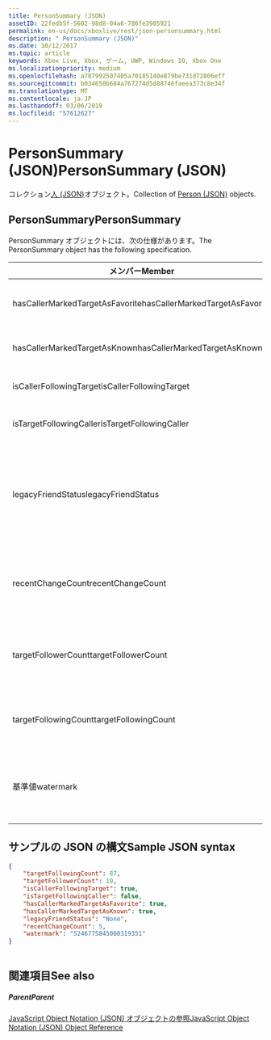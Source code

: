 ```yaml
---
title: PersonSummary (JSON)
assetID: 22fedb5f-5602-98d8-04a6-786fe3905921
permalink: en-us/docs/xboxlive/rest/json-personsummary.html
description: " PersonSummary (JSON)"
ms.date: 10/12/2017
ms.topic: article
keywords: Xbox Live, Xbox, ゲーム, UWP, Windows 10, Xbox One
ms.localizationpriority: medium
ms.openlocfilehash: a787992507405a70185140e879be731d72806eff
ms.sourcegitcommit: b034650b684a767274d5d88746faeea373c8e34f
ms.translationtype: MT
ms.contentlocale: ja-JP
ms.lasthandoff: 03/06/2019
ms.locfileid: "57612627"
---
```

# <a name="personsummary-json"></a><span data-ttu-id="12175-104">PersonSummary (JSON)</span><span class="sxs-lookup"><span data-stu-id="12175-104">PersonSummary (JSON)</span></span>
<span data-ttu-id="12175-105">コレクション[人 (JSON)](json-person.md)オブジェクト。</span><span class="sxs-lookup"><span data-stu-id="12175-105">Collection of [Person (JSON)](json-person.md) objects.</span></span> 
<a id="ID4ER"></a>

 
## <a name="personsummary"></a><span data-ttu-id="12175-106">PersonSummary</span><span class="sxs-lookup"><span data-stu-id="12175-106">PersonSummary</span></span>
 
<span data-ttu-id="12175-107">PersonSummary オブジェクトには、次の仕様があります。</span><span class="sxs-lookup"><span data-stu-id="12175-107">The PersonSummary object has the following specification.</span></span>
 
| <span data-ttu-id="12175-108">メンバー</span><span class="sxs-lookup"><span data-stu-id="12175-108">Member</span></span>| <span data-ttu-id="12175-109">種類</span><span class="sxs-lookup"><span data-stu-id="12175-109">Type</span></span>| <span data-ttu-id="12175-110">説明</span><span class="sxs-lookup"><span data-stu-id="12175-110">Description</span></span>| 
| --- | --- | --- | 
| <span data-ttu-id="12175-111">hasCallerMarkedTargetAsFavorite</span><span class="sxs-lookup"><span data-stu-id="12175-111">hasCallerMarkedTargetAsFavorite</span></span>| <span data-ttu-id="12175-112">ブール値</span><span class="sxs-lookup"><span data-stu-id="12175-112">Boolean value</span></span>| <span data-ttu-id="12175-113">かどうか、呼び出し元が、ターゲットは、お気に入りとしてマークしました。</span><span class="sxs-lookup"><span data-stu-id="12175-113">Whether the caller has marked the target as a favorite.</span></span> <span data-ttu-id="12175-114">例の値: true</span><span class="sxs-lookup"><span data-stu-id="12175-114">Example values: true</span></span>| 
| <span data-ttu-id="12175-115">hasCallerMarkedTargetAsKnown</span><span class="sxs-lookup"><span data-stu-id="12175-115">hasCallerMarkedTargetAsKnown</span></span>| <span data-ttu-id="12175-116">ブール値</span><span class="sxs-lookup"><span data-stu-id="12175-116">Boolean value</span></span>| <span data-ttu-id="12175-117">かどうか、呼び出し元がマーク ターゲットと呼ばれます。</span><span class="sxs-lookup"><span data-stu-id="12175-117">Whether the caller has marked the target as known.</span></span> <span data-ttu-id="12175-118">例の値: true</span><span class="sxs-lookup"><span data-stu-id="12175-118">Example values: true</span></span>| 
| <span data-ttu-id="12175-119">isCallerFollowingTarget</span><span class="sxs-lookup"><span data-stu-id="12175-119">isCallerFollowingTarget</span></span>| <span data-ttu-id="12175-120">ブール値</span><span class="sxs-lookup"><span data-stu-id="12175-120">Boolean value</span></span>| <span data-ttu-id="12175-121">かどうか、呼び出し元が、ターゲットをフォローします。</span><span class="sxs-lookup"><span data-stu-id="12175-121">Whether the caller is following the target.</span></span> <span data-ttu-id="12175-122">例の値: true</span><span class="sxs-lookup"><span data-stu-id="12175-122">Example values: true</span></span>| 
| <span data-ttu-id="12175-123">isTargetFollowingCaller</span><span class="sxs-lookup"><span data-stu-id="12175-123">isTargetFollowingCaller</span></span>| <span data-ttu-id="12175-124">ブール値</span><span class="sxs-lookup"><span data-stu-id="12175-124">Boolean value</span></span>| <span data-ttu-id="12175-125">かどうか、ターゲットが呼び出し元をフォローします。</span><span class="sxs-lookup"><span data-stu-id="12175-125">Whether the target is following the caller.</span></span> <span data-ttu-id="12175-126">例の値: true</span><span class="sxs-lookup"><span data-stu-id="12175-126">Example values: true</span></span>| 
| <span data-ttu-id="12175-127">legacyFriendStatus</span><span class="sxs-lookup"><span data-stu-id="12175-127">legacyFriendStatus</span></span>| <span data-ttu-id="12175-128">string</span><span class="sxs-lookup"><span data-stu-id="12175-128">string</span></span>| <span data-ttu-id="12175-129">呼び出し側から見た対象の状態を従来のフレンドです。</span><span class="sxs-lookup"><span data-stu-id="12175-129">Legacy friend status of the target as seen by the caller.</span></span> <span data-ttu-id="12175-130">"None"、"MutuallyAccepted"、"OutgoingRequest"または"IncomingRequest"を指定できます。</span><span class="sxs-lookup"><span data-stu-id="12175-130">Can be "None", "MutuallyAccepted", "OutgoingRequest", or "IncomingRequest".</span></span> <span data-ttu-id="12175-131">値の例:"MutuallyAccepted"</span><span class="sxs-lookup"><span data-stu-id="12175-131">Example values: "MutuallyAccepted"</span></span>| 
| <span data-ttu-id="12175-132">recentChangeCount</span><span class="sxs-lookup"><span data-stu-id="12175-132">recentChangeCount</span></span>| <span data-ttu-id="12175-133">32 ビット符号なし整数</span><span class="sxs-lookup"><span data-stu-id="12175-133">32-bit unsigned integer</span></span>| <span data-ttu-id="12175-134">(省略可能)。</span><span class="sxs-lookup"><span data-stu-id="12175-134">Optional.</span></span> <span data-ttu-id="12175-135">ターゲットのソーシャル グラフでの最近の変更の数。</span><span class="sxs-lookup"><span data-stu-id="12175-135">Number of recent changes in the target's social graph.</span></span> <span data-ttu-id="12175-136">この値は、ユーザーが独自の概要を表示するときにのみ存在します。</span><span class="sxs-lookup"><span data-stu-id="12175-136">This value will only exist when a user is viewing their own summary.</span></span> <span data-ttu-id="12175-137">値の例:5</span><span class="sxs-lookup"><span data-stu-id="12175-137">Example values: 5</span></span>| 
| <span data-ttu-id="12175-138">targetFollowerCount</span><span class="sxs-lookup"><span data-stu-id="12175-138">targetFollowerCount</span></span>| <span data-ttu-id="12175-139">> 32 ビット符号なし整数</span><span class="sxs-lookup"><span data-stu-id="12175-139">>32-bit unsigned integer</span></span>| <span data-ttu-id="12175-140">ターゲットをフォローしているユーザーの数。</span><span class="sxs-lookup"><span data-stu-id="12175-140">Number of People that are following the target.</span></span> <span data-ttu-id="12175-141">値の例:1308</span><span class="sxs-lookup"><span data-stu-id="12175-141">Example values: 1308</span></span>| 
| <span data-ttu-id="12175-142">targetFollowingCount</span><span class="sxs-lookup"><span data-stu-id="12175-142">targetFollowingCount</span></span>| <span data-ttu-id="12175-143">32 ビット符号なし整数</span><span class="sxs-lookup"><span data-stu-id="12175-143">32-bit unsigned integer</span></span>| <span data-ttu-id="12175-144">ターゲットは、次のユーザーの数。</span><span class="sxs-lookup"><span data-stu-id="12175-144">Number of People that the target is following.</span></span> <span data-ttu-id="12175-145">値の例:112</span><span class="sxs-lookup"><span data-stu-id="12175-145">Example values: 112</span></span>| 
| <span data-ttu-id="12175-146">基準値</span><span class="sxs-lookup"><span data-stu-id="12175-146">watermark</span></span>| <span data-ttu-id="12175-147">string</span><span class="sxs-lookup"><span data-stu-id="12175-147">string</span></span>| <span data-ttu-id="12175-148">(省略可能)。</span><span class="sxs-lookup"><span data-stu-id="12175-148">Optional.</span></span> <span data-ttu-id="12175-149">ターゲットの最近の変更ウォーターマーク。</span><span class="sxs-lookup"><span data-stu-id="12175-149">Recent change watermark for the target.</span></span> <span data-ttu-id="12175-150">この値は、ユーザーが独自の概要を表示するときにのみ存在します。</span><span class="sxs-lookup"><span data-stu-id="12175-150">This value will only exist when a user is viewing their own summary.</span></span> <span data-ttu-id="12175-151">値の例:5</span><span class="sxs-lookup"><span data-stu-id="12175-151">Example values: 5</span></span>| 
  
<a id="ID4E4D"></a>

 
## <a name="sample-json-syntax"></a><span data-ttu-id="12175-152">サンプルの JSON の構文</span><span class="sxs-lookup"><span data-stu-id="12175-152">Sample JSON syntax</span></span>
 

```json
{
    "targetFollowingCount": 87,
    "targetFollowerCount": 19,
    "isCallerFollowingTarget": true,
    "isTargetFollowingCaller": false,
    "hasCallerMarkedTargetAsFavorite": true,
    "hasCallerMarkedTargetAsKnown": true,
    "legacyFriendStatus": "None",
    "recentChangeCount": 5,
    "watermark": "5246775845000319351"
}
    
```

  
<a id="ID4EGE"></a>

 
## <a name="see-also"></a><span data-ttu-id="12175-153">関連項目</span><span class="sxs-lookup"><span data-stu-id="12175-153">See also</span></span>
 
<a id="ID4EIE"></a>

 
##### <a name="parent"></a><span data-ttu-id="12175-154">Parent</span><span class="sxs-lookup"><span data-stu-id="12175-154">Parent</span></span> 

[<span data-ttu-id="12175-155">JavaScript Object Notation (JSON) オブジェクトの参照</span><span class="sxs-lookup"><span data-stu-id="12175-155">JavaScript Object Notation (JSON) Object Reference</span></span>](atoc-xboxlivews-reference-json.md)

   
